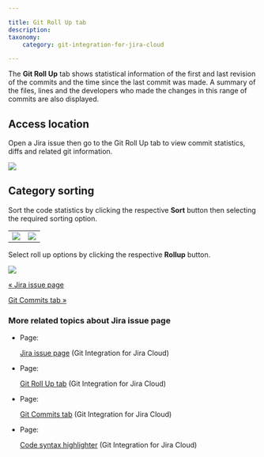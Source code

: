 ```yaml
---

title: Git Roll Up tab
description:
taxonomy:
    category: git-integration-for-jira-cloud

---
```

The **Git Roll Up** tab shows statistical information of the first and last revision of the commits and the time since the last commit was made. A summary of the files, lines and the developers who made the changes in this range of commits are also displayed.

## Access location

Open a Jira issue then go to the Git Roll Up tab to view commit statistics, diffs and related git information.

![](https://bigbrassband.atlassian.net/wiki/download/thumbnails/1923025721/gitcloud-jira-issue-rollup-tab.png?version=1&modificationDate=1635416418234&cacheVersion=1&api=v2&width=680&height=549)

## Category sorting

Sort the code statistics by clicking the respective **Sort** button then selecting the required sorting option.

|     |     |
| --- | --- |
| ![](https://bigbrassband.atlassian.net/wiki/download/thumbnails/1923025721/gitcloud-git-rollup-sort01.png?version=1&modificationDate=1635417146113&cacheVersion=1&api=v2&width=168&height=228) | ![](https://bigbrassband.atlassian.net/wiki/download/thumbnails/1923025721/gitcloud-git-rollup-sort02.png?version=1&modificationDate=1635417306092&cacheVersion=1&api=v2&width=168&height=288) |


Select roll up options by clicking the respective **Rollup** button.

![](https://bigbrassband.atlassian.net/wiki/download/thumbnails/1923025721/gitcloud-git-rollup-sort03.png?version=1&modificationDate=1635418846848&cacheVersion=1&api=v2&width=183&height=258)

[« Jira issue page](/wiki/spaces/GITCLOUD/pages/1923025695/Jira+issue+page)

[Git Commits tab »](/wiki/spaces/GITCLOUD/pages/1923025766/Git+Commits+tab)

### More related topics about Jira issue page

*   Page:

    [Jira issue page](/wiki/spaces/GITCLOUD/pages/1923025695/Jira+issue+page) (Git Integration for Jira Cloud)

*   Page:

    [Git Roll Up tab](/wiki/spaces/GITCLOUD/pages/1923025721/Git+Roll+Up+tab) (Git Integration for Jira Cloud)

*   Page:

    [Git Commits tab](/wiki/spaces/GITCLOUD/pages/1923025766/Git+Commits+tab) (Git Integration for Jira Cloud)

*   Page:

    [Code syntax highlighter](/wiki/spaces/GITCLOUD/pages/1923025790/Code+syntax+highlighter) (Git Integration for Jira Cloud)